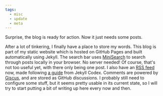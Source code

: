 ```yaml
---
tags:
  - misc
  - update
  - meta
---
```

Surprise, the blog is ready for action. Now it just needs some posts.<!--end-blurb-->

After a lot of tinkering, I finally have a place to store my words. This blog is part of my static website which is hosted on GitHub Pages and built automatically using Jekyll. The search bar uses [MiniSearch](https://github.com/lucaong/minisearch) to search through posts locally in your browser. No server needed! Of course, that's not too useful yet, with there only being one post. I also have an [RSS feed](/feed.xml) now, made following [a guide](https://jekyllcodex.org/without-plugin/rss-feed) from Jekyll Codex. Comments are powered by [Giscus](https://github.com/giscus/giscus), and are stored as GitHub discussions. I probably still need to configure some stuff, but it seems pretty usable in its current state, so I will try to start putting a bit of writing up here every now and then.